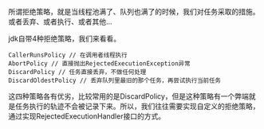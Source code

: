 所谓拒绝策略，就是当线程池满了、队列也满了的时候，我们对任务采取的措施。或者丢弃、或者执行、或者其他...

jdk自带4种拒绝策略，我们来看看。

    CallerRunsPolicy // 在调用者线程执行
    AbortPolicy // 直接抛出RejectedExecutionException异常
    DiscardPolicy // 任务直接丢弃，不做任何处理
    DiscardOldestPolicy // 丢弃队列里最旧的那个任务，再尝试执行当前任务

这四种策略各有优劣，比较常用的是DiscardPolicy，但是这种策略有一个弊端就是任务执行的轨迹不会被记录下来。所以，我们往往需要实现自定义的拒绝策略， 通过实现RejectedExecutionHandler接口的方式。

